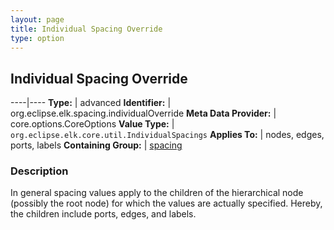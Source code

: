 ```yaml
---
layout: page
title: Individual Spacing Override
type: option
---
```

## Individual Spacing Override

----|----
**Type:** | advanced
**Identifier:** | org.eclipse.elk.spacing.individualOverride
**Meta Data Provider:** | core.options.CoreOptions
**Value Type:** | `org.eclipse.elk.core.util.IndividualSpacings`
**Applies To:** | nodes, edges, ports, labels
**Containing Group:** | [spacing](org-eclipse-elk-spacing)

### Description

In general spacing values apply to the children of the hierarchical node (possibly the root node) for which the values are actually specified. Hereby, the children include ports, edges, and labels. 
